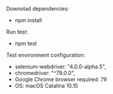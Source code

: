 Downolad dependencies: 
 - npm install

Run test:
 - npm test

Test environment configuration:
 - selenium-webdriver: "4.0.0-alpha.5",
 - chromedriver: "^79.0.0",
 - Google Chrome browser required: 79
 - OS: macOS Catalina 10.15